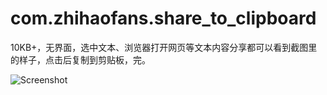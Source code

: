 # com.zhihaofans.share_to_clipboard
10KB+，无界面，选中文本、浏览器打开网页等文本内容分享都可以看到截图里的样子，点击后复制到剪贴板，完。

![Screenshot](Screenshot.png)
